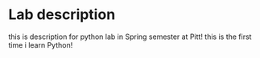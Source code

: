 # Lab description

this is description for python lab in Spring semester at Pitt! this is the first time i learn Python!
